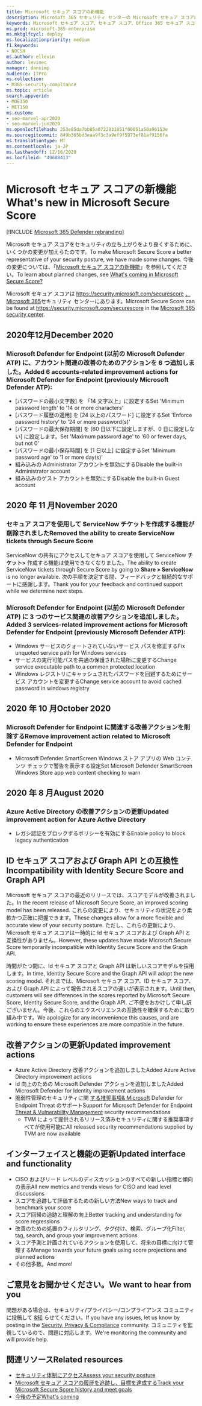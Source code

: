 ```yaml
---
title: Microsoft セキュア スコアの新機能
description: Microsoft 365 セキュリティ センターの Microsoft セキュア スコアに加えた新しい変更について説明します。
keywords: Microsoft セキュア スコア、セキュア スコア、Office 365 セキュア スコア、Microsoft セキュリティ スコア、Microsoft 365 セキュリティ センター
ms.prod: microsoft-365-enterprise
ms.mktglfcycl: deploy
ms.localizationpriority: medium
f1.keywords:
- NOCSH
ms.author: ellevin
author: levinec
manager: dansimp
audience: ITPro
ms.collection:
- M365-security-compliance
ms.topic: article
search.appverid:
- MOE150
- MET150
ms.custom:
- seo-marvel-apr2020
- seo-marvel-jun2020
ms.openlocfilehash: 253e85da7bb85a0722831851f00051a50a96153e
ms.sourcegitcommit: 849b365bd3eaa9f3c3a9ef9f5973ef81af9156fa
ms.translationtype: MT
ms.contentlocale: ja-JP
ms.lasthandoff: 12/16/2020
ms.locfileid: "49688413"
---
```

# <a name="whats-new-in-microsoft-secure-score"></a><span data-ttu-id="93ae4-104">Microsoft セキュア スコアの新機能</span><span class="sxs-lookup"><span data-stu-id="93ae4-104">What's new in Microsoft Secure Score</span></span>

[!INCLUDE [Microsoft 365 Defender rebranding](../includes/microsoft-defender.md)]

<span data-ttu-id="93ae4-105">Microsoft セキュア スコアをセキュリティの立ち上がりをより良くするために、いくつかの変更が加えらたのです。</span><span class="sxs-lookup"><span data-stu-id="93ae4-105">To make Microsoft Secure Score a better representative of your security posture, we have made some changes.</span></span> <span data-ttu-id="93ae4-106">今後の変更については、「[Microsoft セキュア スコアの新機能](microsoft-secure-score-whats-coming.md)」を参照してください。</span><span class="sxs-lookup"><span data-stu-id="93ae4-106">To learn about planned changes, see [What's coming in Microsoft Secure Score?](microsoft-secure-score-whats-coming.md)</span></span>

<span data-ttu-id="93ae4-107">Microsoft セキュア スコアは https://security.microsoft.com/securescore [、Microsoft 365](overview-security-center.md)セキュリティ センターにあります。</span><span class="sxs-lookup"><span data-stu-id="93ae4-107">Microsoft Secure Score can be found at https://security.microsoft.com/securescore in the [Microsoft 365 security center](overview-security-center.md).</span></span>

## <a name="december-2020"></a><span data-ttu-id="93ae4-108">2020年12月</span><span class="sxs-lookup"><span data-stu-id="93ae4-108">December 2020</span></span>

### <a name="added-6-accounts-related-improvement-actions-for-microsoft-defender-for-endpoint-previously-microsoft-defender-atp"></a><span data-ttu-id="93ae4-109">Microsoft Defender for Endpoint (以前の Microsoft Defender ATP) に、アカウント関連の改善のためのアクションを 6 つ追加しました。</span><span class="sxs-lookup"><span data-stu-id="93ae4-109">Added 6 accounts-related improvement actions for Microsoft Defender for Endpoint (previously Microsoft Defender ATP):</span></span>

- <span data-ttu-id="93ae4-110">[パスワードの最小文字数] を 「14 文字以上」に設定する</span><span class="sxs-lookup"><span data-stu-id="93ae4-110">Set 'Minimum password length' to '14 or more characters'</span></span>
- <span data-ttu-id="93ae4-111">[パスワード履歴の適用] を [24 以上のパスワード] に設定する</span><span class="sxs-lookup"><span data-stu-id="93ae4-111">Set 'Enforce password history' to '24 or more password(s)'</span></span>
- <span data-ttu-id="93ae4-112">[パスワードの最大保存期間] を [60 日以下に設定しますが、0 日に設定しない] に設定します。</span><span class="sxs-lookup"><span data-stu-id="93ae4-112">Set 'Maximum password age' to '60 or fewer days, but not 0'</span></span>
- <span data-ttu-id="93ae4-113">[パスワードの最小保存時間] を [1 日以上] に設定する</span><span class="sxs-lookup"><span data-stu-id="93ae4-113">Set 'Minimum password age' to '1 or more day(s)'</span></span>
- <span data-ttu-id="93ae4-114">組み込みの Administrator アカウントを無効にする</span><span class="sxs-lookup"><span data-stu-id="93ae4-114">Disable the built-in Administrator account</span></span>
- <span data-ttu-id="93ae4-115">組み込みのゲスト アカウントを無効にする</span><span class="sxs-lookup"><span data-stu-id="93ae4-115">Disable the built-in Guest account</span></span>

## <a name="november-2020"></a><span data-ttu-id="93ae4-116">2020 年 11 月</span><span class="sxs-lookup"><span data-stu-id="93ae4-116">November 2020</span></span>

### <a name="removed-the-ability-to-create-servicenow-tickets-through-secure-score"></a><span data-ttu-id="93ae4-117">セキュア スコアを使用して ServiceNow チケットを作成する機能が削除されました</span><span class="sxs-lookup"><span data-stu-id="93ae4-117">Removed the ability to create ServiceNow tickets through Secure Score</span></span> 

<span data-ttu-id="93ae4-118">ServiceNow の共有にアクセスしてセキュア スコアを使用して ServiceNow **チケット>** 作成する機能は使用できなくなりました。</span><span class="sxs-lookup"><span data-stu-id="93ae4-118">The ability to create ServiceNow tickets through Secure Score by going to **Share > ServiceNow** is no longer available.</span></span> <span data-ttu-id="93ae4-119">次の手順を決定する間、フィードバックと継続的なサポートに感謝します。</span><span class="sxs-lookup"><span data-stu-id="93ae4-119">Thank you for your feedback and continued support while we determine next steps.</span></span>

### <a name="added-3-services-related-improvement-actions-for-microsoft-defender-for-endpoint-previously-microsoft-defender-atp"></a><span data-ttu-id="93ae4-120">Microsoft Defender for Endpoint (以前の Microsoft Defender ATP) に 3 つのサービス関連の改善アクションを追加しました。</span><span class="sxs-lookup"><span data-stu-id="93ae4-120">Added 3 services-related improvement actions for Microsoft Defender for Endpoint (previously Microsoft Defender ATP):</span></span>

- <span data-ttu-id="93ae4-121">Windows サービスのクォートされていないサービス パスを修正する</span><span class="sxs-lookup"><span data-stu-id="93ae4-121">Fix unquoted service path for Windows services</span></span>
- <span data-ttu-id="93ae4-122">サービスの実行可能パスを共通の保護された場所に変更する</span><span class="sxs-lookup"><span data-stu-id="93ae4-122">Change service executable path to a common protected location</span></span>
- <span data-ttu-id="93ae4-123">Windows レジストリにキャッシュされたパスワードを回避するためにサービス アカウントを変更する</span><span class="sxs-lookup"><span data-stu-id="93ae4-123">Change service account to avoid cached password in windows registry</span></span>

## <a name="october-2020"></a><span data-ttu-id="93ae4-124">2020 年 10 月</span><span class="sxs-lookup"><span data-stu-id="93ae4-124">October 2020</span></span>

### <a name="remove-improvement-action-related-to-microsoft-defender-for-endpoint"></a><span data-ttu-id="93ae4-125">Microsoft Defender for Endpoint に関連する改善アクションを削除する</span><span class="sxs-lookup"><span data-stu-id="93ae4-125">Remove improvement action related to Microsoft Defender for Endpoint</span></span>

- <span data-ttu-id="93ae4-126">Microsoft Defender SmartScreen Windows ストア アプリの Web コンテンツ チェックで警告を表示する設定</span><span class="sxs-lookup"><span data-stu-id="93ae4-126">Set Microsoft Defender SmartScreen Windows Store app web content checking to warn</span></span>

## <a name="august-2020"></a><span data-ttu-id="93ae4-127">2020 年 8 月</span><span class="sxs-lookup"><span data-stu-id="93ae4-127">August 2020</span></span>

### <a name="updated-improvement-action-for-azure-active-directory"></a><span data-ttu-id="93ae4-128">Azure Active Directory の改善アクションの更新</span><span class="sxs-lookup"><span data-stu-id="93ae4-128">Updated improvement action for Azure Active Directory</span></span>

- <span data-ttu-id="93ae4-129">レガシ認証をブロックするポリシーを有効にする</span><span class="sxs-lookup"><span data-stu-id="93ae4-129">Enable policy to block legacy authentication</span></span>

## <a name="incompatibility-with-identity-secure-score-and-graph-api"></a><span data-ttu-id="93ae4-130">ID セキュア スコアおよび Graph API との互換性</span><span class="sxs-lookup"><span data-stu-id="93ae4-130">Incompatibility with Identity Secure Score and Graph API</span></span>

<span data-ttu-id="93ae4-131">Microsoft セキュア スコアの最近のリリースでは、スコアモデルが改善されました。</span><span class="sxs-lookup"><span data-stu-id="93ae4-131">In the recent release of Microsoft Secure Score, an improved scoring model has been released.</span></span> <span data-ttu-id="93ae4-132">これらの変更により、セキュリティの状況をより柔軟かつ正確に把握できます。</span><span class="sxs-lookup"><span data-stu-id="93ae4-132">These changes allow for a more flexible and accurate view of your security posture.</span></span> <span data-ttu-id="93ae4-133">ただし、これらの更新により、Microsoft セキュア スコアは一時的に Id セキュア スコアおよび Graph API と互換性がありません。</span><span class="sxs-lookup"><span data-stu-id="93ae4-133">However, these updates have made Microsoft Secure Score temporarily incompatible with Identity Secure Score and the Graph API.</span></span>

<span data-ttu-id="93ae4-134">時間がたつ間に、Id セキュア スコアと Graph API は新しいスコアモデルを採用します。</span><span class="sxs-lookup"><span data-stu-id="93ae4-134">In time, Identity Secure Score and the Graph API will adopt the new scoring model.</span></span> <span data-ttu-id="93ae4-135">それまでは、Microsoft セキュア スコア、ID セキュア スコア、および Graph API によって報告されるスコアの違いが表示されます。</span><span class="sxs-lookup"><span data-stu-id="93ae4-135">Until then, customers will see differences in the scores reported by Microsoft Secure Score, Identity Secure Score, and the Graph API.</span></span> <span data-ttu-id="93ae4-136">ご不便をおかけして申し訳ございません。今後、これらのエクスペリエンスの互換性を確保するために取り組み中です。</span><span class="sxs-lookup"><span data-stu-id="93ae4-136">We apologize for any inconvenience this causes, and are working to ensure these experiences are more compatible in the future.</span></span>

## <a name="updated-improvement-actions"></a><span data-ttu-id="93ae4-137">改善アクションの更新</span><span class="sxs-lookup"><span data-stu-id="93ae4-137">Updated improvement actions</span></span>

- <span data-ttu-id="93ae4-138">Azure Active Directory 改善アクションを追加しました</span><span class="sxs-lookup"><span data-stu-id="93ae4-138">Added Azure Active Directory improvement actions</span></span>
- <span data-ttu-id="93ae4-139">Id 向上のための Microsoft Defender アクションを追加しました</span><span class="sxs-lookup"><span data-stu-id="93ae4-139">Added Microsoft Defender for Identity improvement actions</span></span>
- <span data-ttu-id="93ae4-140">脆弱性管理のセキュリティに関 [する推奨事項& Microsoft](https://docs.microsoft.com/windows/security/threat-protection/microsoft-defender-atp/next-gen-threat-and-vuln-mgt) Defender for Endpoint Threat のサポート</span><span class="sxs-lookup"><span data-stu-id="93ae4-140">Support for Microsoft Defender for Endpoint [Threat & Vulnerability Management](https://docs.microsoft.com/windows/security/threat-protection/microsoft-defender-atp/next-gen-threat-and-vuln-mgt) security recommendations</span></span>
    - <span data-ttu-id="93ae4-141">TVM によって提供されるリリース済みセキュリティに関する推奨事項すべてが使用可能に</span><span class="sxs-lookup"><span data-stu-id="93ae4-141">All released security recommendations supplied by TVM are now available</span></span>

## <a name="updated-interface-and-functionality"></a><span data-ttu-id="93ae4-142">インターフェイスと機能の更新</span><span class="sxs-lookup"><span data-stu-id="93ae4-142">Updated interface and functionality</span></span>

* <span data-ttu-id="93ae4-143">CISO およびリード レベルのディスカッションのすべての新しい指標と傾向の表示</span><span class="sxs-lookup"><span data-stu-id="93ae4-143">All new metrics and trends views for CISO and lead level discussions</span></span>
* <span data-ttu-id="93ae4-144">スコアを追跡して評価するための新しい方法</span><span class="sxs-lookup"><span data-stu-id="93ae4-144">New ways to track and benchmark your score</span></span>
* <span data-ttu-id="93ae4-145">スコア回帰の追跡と理解の向上</span><span class="sxs-lookup"><span data-stu-id="93ae4-145">Better tracking and understanding for score regressions</span></span>
* <span data-ttu-id="93ae4-146">改善のための処置のフィルタリング、タグ付け、検索、グループ化</span><span class="sxs-lookup"><span data-stu-id="93ae4-146">Filter, tag, search, and group your improvement actions</span></span>
* <span data-ttu-id="93ae4-147">スコア予測と計画されているアクションを使用して、将来の目標に向けて管理する</span><span class="sxs-lookup"><span data-stu-id="93ae4-147">Manage towards your future goals using score projections and planned actions</span></span>
* <span data-ttu-id="93ae4-148">その他多数。</span><span class="sxs-lookup"><span data-stu-id="93ae4-148">And more!</span></span>

## <a name="we-want-to-hear-from-you"></a><span data-ttu-id="93ae4-149">ご意見をお聞かせください。</span><span class="sxs-lookup"><span data-stu-id="93ae4-149">We want to hear from you</span></span>

<span data-ttu-id="93ae4-150">問題がある場合は、セキュリティ/プライバシー/コンプライアンス コミュニティに投稿して [&知](https://techcommunity.microsoft.com/t5/Security-Privacy-Compliance/bd-p/security_privacy) らせてください。</span><span class="sxs-lookup"><span data-stu-id="93ae4-150">If you have any issues, let us know by posting in the [Security, Privacy & Compliance](https://techcommunity.microsoft.com/t5/Security-Privacy-Compliance/bd-p/security_privacy) community.</span></span> <span data-ttu-id="93ae4-151">コミュニティを監視しているので、問題に対応します。</span><span class="sxs-lookup"><span data-stu-id="93ae4-151">We're monitoring the community and will provide help.</span></span>

## <a name="related-resources"></a><span data-ttu-id="93ae4-152">関連リソース</span><span class="sxs-lookup"><span data-stu-id="93ae4-152">Related resources</span></span>

- [<span data-ttu-id="93ae4-153">セキュリティ体制にアクセス</span><span class="sxs-lookup"><span data-stu-id="93ae4-153">Assess your security posture</span></span>](microsoft-secure-score-improvement-actions.md)
- [<span data-ttu-id="93ae4-154">Microsoft セキュア スコアの履歴を追跡し、目標を達成する</span><span class="sxs-lookup"><span data-stu-id="93ae4-154">Track your Microsoft Secure Score history and meet goals</span></span>](microsoft-secure-score-history-metrics-trends.md)
- [<span data-ttu-id="93ae4-155">今後の予定</span><span class="sxs-lookup"><span data-stu-id="93ae4-155">What's coming</span></span>](microsoft-secure-score-whats-coming.md)
